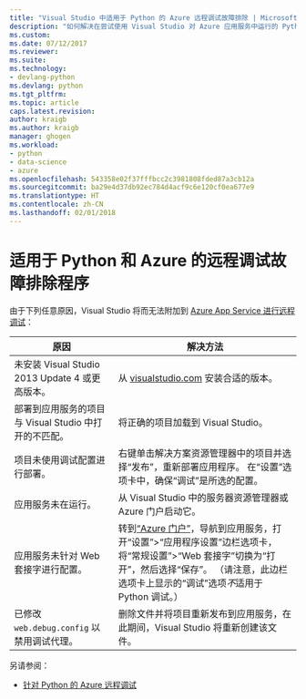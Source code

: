 ```yaml
---
title: "Visual Studio 中适用于 Python 的 Azure 远程调试故障排除 | Microsoft Docs"
description: "如何解决在尝试使用 Visual Studio 对 Azure 应用服务中运行的 Python 应用程序进行调试时遇到的问题。"
ms.custom: 
ms.date: 07/12/2017
ms.reviewer: 
ms.suite: 
ms.technology:
- devlang-python
ms.devlang: python
ms.tgt_pltfrm: 
ms.topic: article
caps.latest.revision: 
author: kraigb
ms.author: kraigb
manager: ghogen
ms.workload:
- python
- data-science
- azure
ms.openlocfilehash: 543358e02f37fffbcc2c3981808fded87a3cb12a
ms.sourcegitcommit: ba29e4d37db92ec784d4acf9c6e120cf0ea677e9
ms.translationtype: HT
ms.contentlocale: zh-CN
ms.lasthandoff: 02/01/2018
---
```

# <a name="remote-debugging-troubleshooter-for-python-and-azure"></a>适用于 Python 和 Azure 的远程调试故障排除程序

由于下列任意原因，Visual Studio 将而无法附加到 [Azure App Service 进行远程调试](debugging-remote-python-code-on-azure.md)：

| 原因 | 解决方法 |
| --- | --- |
| 未安装 Visual Studio 2013 Update 4 或更高版本。 | 从 [visualstudio.com](https://www.visualstudio.com/downloads/) 安装合适的版本。 | 
| 部署到应用服务的项目与 Visual Studio 中打开的不匹配。 | 将正确的项目加载到 Visual Studio。 |
| 项目未使用调试配置进行部署。 | 右键单击解决方案资源管理器中的项目并选择“发布”，重新部署应用程序。 在“设置”选项卡中，确保“调试”是所选的配置。 |
| 应用服务未在运行。 | 从 Visual Studio 中的服务器资源管理器或 Azure 门户启动它。 |
| 应用服务未针对 Web 套接字进行配置。 | 转到[“Azure 门户”](https://portal.azure.com)，导航到应用服务，打开“设置”>“应用程序设置”边栏选项卡，将“常规设置”>“Web 套接字”切换为“打开”，然后选择“保存”。 （请注意，此边栏选项卡上显示的“调试”选项*不*适用于 Python 调试。） |
| 已修改 `web.debug.config` 以禁用调试代理。 | 删除文件并将项目重新发布到应用服务，在此期间，Visual Studio 将重新创建该文件。 |

另请参阅：

- [针对 Python 的 Azure 远程调试](debugging-remote-python-code-on-azure.md)
